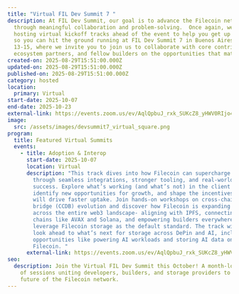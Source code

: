 ```yaml
---
title: "Virtual FIL Dev Summit 7 "
description: At FIL Dev Summit, our goal is to advance the Filecoin network
  through meaningful collaboration and problem-solving.  Once again, we're
  hosting virtual kickoff tracks ahead of the event to help you get up to speed
  so you can hit the ground running at FIL Dev Summit 7 in Buenos Aires, Nov.
  13-15, where we invite you to join us to collaborate with core contributors,
  ecosystem partners, and fellow builders on the opportunities that matter most.
created-on: 2025-08-29T15:51:00.000Z
updated-on: 2025-08-29T15:51:00.000Z
published-on: 2025-08-29T15:51:00.000Z
category: hosted
location:
  primary: Virtual
start-date: 2025-10-07
end-date: 2025-10-23
external-link: https://events.zoom.us/ev/AqlQpbuJ_rxk_SUKcZ8_yHWV0RIjo4Y2Z4lI5QYpaz_uwNK38ikG~AnKGnxGBk2m1zd1NuYJADtpPFJUoxTwCJ4hHHAenUtJq18UIbsESZfjLAA
image:
  src: /assets/images/devsummit7_virtual_square.png
program:
  title: Featured Virtual Summits
  events:
    - title: Adoption & Interop
      start-date: 2025-10-07
      location: Virtual
      description: "This track dives into how Filecoin can supercharge adoption
        through seamless integrations, stronger tooling, and real-world client
        success. Explore what’s working (and what’s not) in the client pipeline,
        identify new opportunities for growth, and shape the incentives that
        will drive faster uptake. Join hands-on workshops on cross-chain data
        bridge (CCDB) evolution and discover how Filecoin is expanding usability
        across the entire web3 landscape- aligning with IPFS, connecting with
        chains like AVAX and Solana, and empowering builders everywhere to
        leverage Filecoin storage as the default standard. The track will also
        look ahead to what’s next for storage across DePin and AI, including new
        opportunities like powering AI workloads and storing AI data on
        Filecoin. "
      external-link: https://events.zoom.us/ev/AqlQpbuJ_rxk_SUKcZ8_yHWV0RIjo4Y2Z4lI5QYpaz_uwNK38ikG~AnKGnxGBk2m1zd1NuYJADtpPFJUoxTwCJ4hHHAenUtJq18UIbsESZfjLAA
seo:
  description: Join the Virtual FIL Dev Summit this October! A month-long series
    of sessions uniting developers, builders, and storage providers to shape the
    future of the Filecoin network.
---
```

